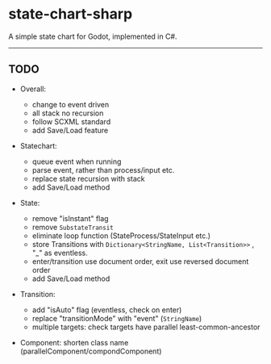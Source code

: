 # state-chart-sharp

 A simple state chart for Godot, implemented in C#.

---

## TODO

- Overall:

  - change to event driven
  - all stack no recursion
  - follow SCXML standard
  - add Save/Load feature

- Statechart:

  - queue event when running
  - parse event, rather than process/input etc.
  - replace state recursion with stack
  - add Save/Load method

- State:

  - remove "isInstant" flag
  - remove `SubstateTransit`
  - eliminate loop function (StateProcess/StateInput etc.)
  - store Transitions with `Dictionary<StringName, List<Transition>>` , "_" as eventless.
  - enter/transition use document order, exit use reversed document order
  - add Save/Load method
  
- Transition:

  - add "isAuto" flag (eventless, check on enter)
  - replace "transitionMode" with "event" (`StringName`)
  - multiple targets: check targets have parallel least-common-ancestor

- Component: shorten class name (parallelComponent/compondComponent)
